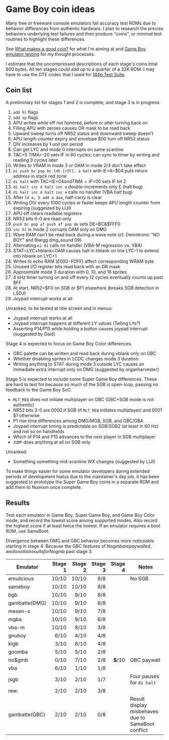 Game Boy coin ideas
===================

Many free or freeware console emulators fail accuracy test ROMs due
to behavior differences from authentic hardware.  I plan to research
the precise behaviors underlying test failures and then produce
"coins", or minimal test routines to highlight these differences.

See [What makes a good coin?] for what I'm aiming at and
[Game Boy emulator testing] for my thought processes.

I estimate that the uncompressed descriptions of each stage's
coins total 800 bytes.  All ten stages could add up to a quarter
of a 32K ROM.  I may have to use the DTE codec that I used for
[144p Test Suite].

[What makes a good coin?]: ./good_coin.md
[Game Boy emulator testing]: ./gb_emu_testing.md
[144p Test Suite]: https://github.com/pinobatch/240p-test-mini/gameboy

Coin list
---------
A preliminary list for stages 1 and 2 is complete, and stage 3 is
in progress.

1. `add hl` flags
2. `add sp` flags
3. APU writes while off not honored, before or after turning back on
4. Filling APU with zeroes causes OR mask to be read back
5. Upward sweep turns off NR52 status and downward sweep doesn't
6. APU length counter expiry and envelope $00 turn off NR52 status
7. DIV increases by 1 unit per period
8. Can get LYC and mode 0 interrupts on same scanline
9. TAC=5 TIMA=-20 sets IF in 80 cycles; can sync to timer by writing
   and reading 3 cycles later
10. Writes to VRAM in mode 3 or OAM in mode 2/3 don't take effect
11. `ei push bc pop bc ldh [rIF], a halt` with IE=A=$04 puts
    return address in stack red zone
12. `di halt` with TAC=IE=$04 and TIMA=IF=$00 sets IF bit 2
13. `di halt inc d halt inc e` double-increments only E (halt bug)
14. `di halt inc d halt inc e` calls no handler (VBA halt bug)
15. After `ld a, 5 add a daa`, half-carry is clear
16. Writing DIV every 1000 cycles or faster keeps APU length counter
    from expiring (suggested by LIJI)
17. APU off clears readable registers
18. NR52 bits 6-0 are read-only
19. `push bc pop af push af pop de` sets DE=BC&$FFF0
20. `inc hl` in mode 2 corrupts OAM only on DMG
21. Wave RAM can't be read back during a wave note (cf. Demotronic
    "NO BOY" and Blargg dmg_sound 09)
22. Alternating `ei di` calls no handler (VBA-M regression vs. VBA)
23. STAT=LYC+hblank+OAM causes halt in hblank on line LYC-1 to extend
    into hblank on LYC+1
24. Writes to echo RAM ($E000-$FDFF) affect corresponding WRAM byte
25. Unused I/O register bits read back with an OR mask
26. Approximate mode 3 duration with 0, 10, and 16 sprites
27. 4 kHz timer turning on and off every 12 cycles eventually counts
    up past $FF
28. At start, NR52=$F0 on SGB or $F1 elsewhere (breaks SGB detection
    in LSDJ)
29. Joypad interrupt works at all

Unranked, to be tested at title screen and in menus:

- Joypad interrupt works at all
- Joypad interrupt happens at different LY values (Telling LYs?)
- Asserting P14/P15 while holding a button causes joypad interrupt
  (suggested by Daid)

Stage 4 is expected to focus on Game Boy Color differences.

- GBC palette can be written and read back during vblank only on GBC
- Whether disabling sprites in LCDC changes mode 3 duration
- Writing anything to STAT during mode 3 outside LYC causes an
  immediate extra interrupt only on DMG (suggested by organharvester)

Stage 5 is expected to include some Super Game Boy differences.
These are hard to test for because so much of the SGB is open-loop,
passing no feedback to the Game Boy SoC.

- `MLT_REQ` does not initiate multiplayer on GBC (GBC+SGB mode is
  not authentic)
- NR52 bits 3-0 are 0000 if SGB (if `MLT_REQ` initiates multiplayer)
  and 0001 $1 otherwise
- P1 rise time differences among DMG/MGB, SGB, and GBC/GBA
- Joypad interrupt timing is predictable on SGB/SGB2 (at least in
  60 Hz) and not so on handhelds
- Which of P14 and P15 advances to the next player in SGB multiplayer
- `JUMP` does anything at all on SGB only

Unranked:

- Something something mid-scanline WX changes (suggested by LIJI)

To make things easier for some emulator developers during extended
periods of development hiatus due to the maintainer's day job,
it has been suggested to prototype the Super Game Boy coins in a
separate ROM and add them to Numism once complete.

Results
-------
Test each emulator in Game Boy, Super Game Boy, and Game Boy Color
mode, and record the lowest score among supported modes.  Also
record the highest score if at least twice the lowest.  If an
emulator requires a boot ROM, use SameBoot.

Divergence between DMG and GBC behavior becomes more noticeable
starting in stage 4.  Because the GBC features of No$gmb are
paywalled, we do not list results for No$gmb past stage 3.

Emulator     | Stage 1 | Stage 2 | Stage 3 | Stage 4 | Notes
------------ | ------: | ------: | ------: | ------: | -----
emulicious   |  10/10  |  10/10  |   8/8   |         | No SGB
sameboy      |  10/10  |  10/10  |   8/8   |         |
bgb          |  10/10  |   9/10  |   8/8   |         |
gambatte(DMG)|  10/10  |   9/10  |   8/8   |         |
mesen-s      |  10/10  |   9/10  |   7/8   |         |
mgba         |  10/10  |   9/10  |   6/8   |         |
vba-m        |  10/10  |   8/10  |   3/8   |         |
gnuboy       |   6/10  |   4/10  |   4/8   |         |
kigb         |   3/10  |   6/10  |   4/8   |         |
goomba       |   5/10  |   5/10  |   2/8   |         |
no$gmb       |   0/10  |   7/10  |   2/8   |**$**/10 | GBC paywall
vba          |   6/10  |   1/10  |   1/8   |         |
jsgb         |   3/10  |   2/10  |   1/7   |         | Four pauses for `di halt`
rew.         |   2/10  |   2/10  |   3/8   |         |
gambatte(GBC)|   2/10  |   2/10  |   0/8   |         | Result display misbehaves due to SameBoot conflict
